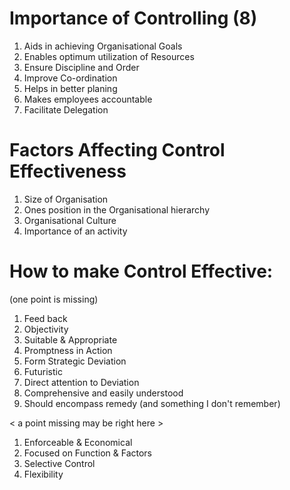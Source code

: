 # Importance of Controlling (8)

1. Aids in achieving Organisational Goals
1. Enables optimum utilization of Resources
1. Ensure Discipline and Order
1. Improve Co-ordination
1. Helps in better planing
1. Makes employees accountable
1. Facilitate Delegation

# Factors Affecting Control Effectiveness

1. Size of Organisation
1. Ones position in the Organisational hierarchy
1. Organisational Culture
1. Importance of an activity

# How to make Control Effective:

(one point is missing)

1. Feed back
1. Objectivity
1. Suitable & Appropriate
1. Promptness in Action
1. Form Strategic Deviation
1. Futuristic
1. Direct attention to Deviation
1. Comprehensive and easily understood
1. Should encompass remedy (and something I don't remember)

< a point missing may be right here >

1. Enforceable & Economical
1. Focused on Function & Factors
1. Selective Control
1. Flexibility

